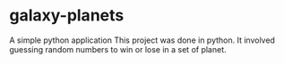 # galaxy-planets
A simple python application 
This project was done in python.
It involved guessing random numbers to win or lose in a set of planet. 
